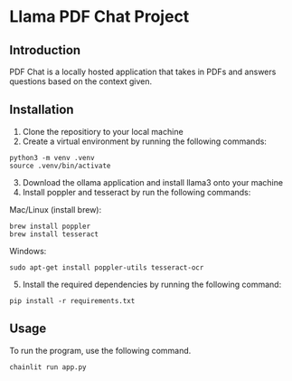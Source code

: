 # Llama PDF Chat Project
## Introduction
PDF Chat is a locally hosted application that takes in PDFs and answers questions based on the context given. 

## Installation 
1. Clone the repositiory to your local machine
2. Create a virtual environment by running the following commands: 
```
python3 -m venv .venv
source .venv/bin/activate
```
3. Download the ollama application and install llama3 onto your machine
4. Install poppler and tesseract by run the following commands: 

Mac/Linux (install brew): 
```
brew install poppler
brew install tesseract
```
Windows: 
```
sudo apt-get install poppler-utils tesseract-ocr
```
5. Install the required dependencies by running the following command: 
```
pip install -r requirements.txt
```

## Usage
To run the program, use the following command. 
```
chainlit run app.py
```

